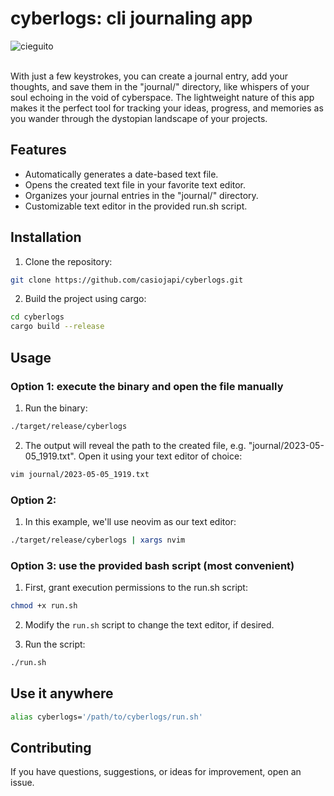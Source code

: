 # cyberlogs: cli journaling app 

![cieguito](https://pbs.twimg.com/profile_banners/3438631625/1681945275/1500x500)

<br>
With just a few keystrokes, you can create a journal entry, add your thoughts, and save them in the "journal/" directory, like whispers of your soul echoing in the void of cyberspace. The lightweight nature of this app makes it the perfect tool for tracking your ideas, progress, and memories as you wander through the dystopian landscape of your projects.

## Features
- Automatically generates a date-based text file.
- Opens the created text file in your favorite text editor.
- Organizes your journal entries in the "journal/" directory.
- Customizable text editor in the provided run.sh script.

## Installation

1. Clone the repository:

```bash
git clone https://github.com/casiojapi/cyberlogs.git
```

2. Build the project using cargo:

```bash
cd cyberlogs
cargo build --release
```

## Usage

### Option 1: execute the binary and open the file manually 

1. Run the binary:

```bash
./target/release/cyberlogs
```

2. The output will reveal the path to the created file, e.g. "journal/2023-05-05_1919.txt". Open it using your text editor of choice:

```bash
vim journal/2023-05-05_1919.txt
```

### Option 2:

1. In this example, we'll use neovim as our text editor:

```bash
./target/release/cyberlogs | xargs nvim
```

### Option 3: use the provided bash script (most convenient)

1. First, grant execution permissions to the run.sh script:

```bash
chmod +x run.sh
```

2. Modify the `run.sh` script to change the text editor, if desired.

3. Run the script:

```bash
./run.sh
```

## Use it anywhere

```bash
alias cyberlogs='/path/to/cyberlogs/run.sh'
```
## Contributing

If you have questions, suggestions, or ideas for improvement, open an issue.

